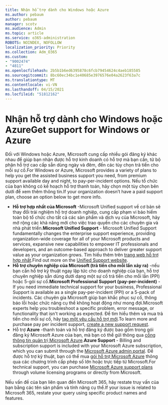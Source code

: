 ```yaml
---
title: Nhận hỗ trợ dành cho Windows hoặc Azure
ms.author: pebaum
author: pebaum
manager: scotv
ms.audience: Admin
ms.topic: article
ms.service: o365-administration
ROBOTS: NOINDEX, NOFOLLOW
localization_priority: Priority
ms.collection: Adm_O365
ms.custom:
- "9002474"
- "4811"
ms.openlocfilehash: 2b5b1b6ed6395878c6fcb79454624c4aeb185585
ms.sourcegitcommit: 8bc60ec34bc1e40685e3976576e04a2623f63a7c
ms.translationtype: MT
ms.contentlocale: vi-VN
ms.lasthandoff: 04/15/2021
ms.locfileid: "51812162"
---
```

# <a name="get-support-for-windows-or-azure"></a><span data-ttu-id="bd920-102">Nhận hỗ trợ dành cho Windows hoặc Azure</span><span class="sxs-lookup"><span data-stu-id="bd920-102">Get support for Windows or Azure</span></span>

<span data-ttu-id="bd920-103">Đối với Windows hoặc Azure, Microsoft cung cấp nhiều gói đăng ký khác nhau để giúp bạn nhận được hỗ trợ kinh doanh có hỗ trợ mà bạn cần, từ bộ phận hỗ trợ cao cấp sẵn dùng ngày và đêm, đến các tùy chọn trả tiền cho mỗi sự cố.</span><span class="sxs-lookup"><span data-stu-id="bd920-103">For Windows or Azure, Microsoft provides a variety of plans to help you get the assisted business support you need, from premium support available day and night, to pay-per-incident options.</span></span> <span data-ttu-id="bd920-104">Nếu tổ chức của bạn không có kế hoạch hỗ trợ thanh toán, hãy chọn một tùy chọn bên dưới để xem thêm thông tin.</span><span class="sxs-lookup"><span data-stu-id="bd920-104">If your organization doesn’t have a paid support plan, choose an option below to get more info.</span></span>

- <span data-ttu-id="bd920-105">**Hỗ trợ hợp nhất của Microsoft** -Microsoft Unified support về cơ bản sẽ thay đổi trải nghiệm hỗ trợ doanh nghiệp, cung cấp phạm vi bảo hiểm toàn bộ tổ chức cho tất cả các sản phẩm và dịch vụ của Microsoft, hãy mở rộng các khả năng mới cho việc trao quyền cho các chuyên gia và nhà phát triển.</span><span class="sxs-lookup"><span data-stu-id="bd920-105">**Microsoft Unified Support** - Microsoft Unified Support fundamentally changes the enterprise support experience, providing organization-wide coverage for all of your Microsoft products and services, expansive new capabilities to empower IT professionals and developers, and an outcome-based approach to deliver greater support value as your organization grows.</span></span> <span data-ttu-id="bd920-106">Tìm hiểu thêm trên [trang web hỗ trợ hợp nhất](https://aka.ms/unified-support).</span><span class="sxs-lookup"><span data-stu-id="bd920-106">Find out more on the [Unified Support website](https://aka.ms/unified-support).</span></span>
- <span data-ttu-id="bd920-107">**Hỗ trợ chuyên nghiệp của Microsoft (trả tiền cho mỗi lần xảy ra)** -nếu bạn cần hỗ trợ kỹ thuật ngay lập tức cho doanh nghiệp của bạn, hỗ trợ chuyên nghiệp sẵn dùng dưới dạng một sự cố trả tiền cho mỗi lần (PPI) hoặc 5-gói sự cố.</span><span class="sxs-lookup"><span data-stu-id="bd920-107">**Microsoft Professional Support (pay-per-incident)** - If you need immediate technical support for your business, Professional Support is available as a single pay-per-incident (PPI) or a 5-pack of incidents.</span></span> <span data-ttu-id="bd920-108">Các chuyên gia Microsoft giúp bạn khắc phục sự cố, thông báo lỗi hoặc chức năng cụ thể không hoạt động như mong đợi.</span><span class="sxs-lookup"><span data-stu-id="bd920-108">Microsoft experts help you troubleshoot a specific problem, error message, or functionality that isn't working as expected.</span></span> <span data-ttu-id="bd920-109">Để tìm hiểu thêm và mua trả tiền cho mỗi sự cố, hãy [tạo một yêu cầu hỗ trợ mới](https://support.microsoft.com/supportforbusiness/productselection).</span><span class="sxs-lookup"><span data-stu-id="bd920-109">To learn more and purchase pay per incident support, [create a new support request](https://support.microsoft.com/supportforbusiness/productselection).</span></span>
- <span data-ttu-id="bd920-110">Hỗ trợ **Azure** -thanh toán và hỗ trợ đăng ký được bao gồm trong gói đăng ký Microsoft Azure của bạn, mà bạn có thể gửi thông qua [cổng thông tin quản trị Microsoft Azure](https://portal.azure.com/).</span><span class="sxs-lookup"><span data-stu-id="bd920-110">**Azure Support** - Billing and subscription support is included with your Microsoft Azure subscription, which you can submit through the [Microsoft Azure admin portal](https://portal.azure.com/).</span></span> <span data-ttu-id="bd920-111">Để được hỗ trợ kỹ thuật, bạn có thể mua [gói hỗ trợ Microsoft Azure](https://azure.microsoft.com/support/plans/) thông qua các chương trình cấp phép số lớn hoặc trực tiếp từ Microsoft.</span><span class="sxs-lookup"><span data-stu-id="bd920-111">For technical support, you can purchase [Microsoft Azure support plans](https://azure.microsoft.com/support/plans/) through volume licensing programs or directly from Microsoft.</span></span>

<span data-ttu-id="bd920-112">Nếu vấn đề của bạn liên quan đến Microsoft 365, hãy restate truy vấn của bạn bằng các tên sản phẩm và tính năng cụ thể.</span><span class="sxs-lookup"><span data-stu-id="bd920-112">If your issue is related to Microsoft 365, restate your query using specific product names and features.</span></span>
